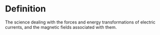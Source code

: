 # Definition

The science dealing with the forces and energy transformations of
electric currents, and the magnetic fields associated with them.
